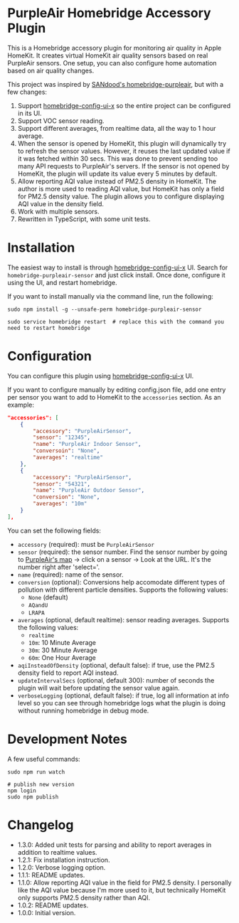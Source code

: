 # PurpleAir Homebridge Accessory Plugin

This is a Homebridge accessory plugin for monitoring air quality in Apple HomeKit. It creates virtual HomeKit
air quality sensors based on real PurpleAir sensors. One setup, you can also configure home automation
based on air quality changes.

This project was inspired by [SANdood's homebridge-purpleair](https://github.com/SANdood/homebridge-purpleair),
but with a few changes:

1. Support [homebridge-config-ui-x](https://www.npmjs.com/package/homebridge-config-ui-x)
   so the entire project can be configured in its UI.
2. Support VOC sensor reading.
3. Support different averages, from realtime data, all the way to 1 hour average.
3. When the sensor is opened by HomeKit, this plugin will dynamically try to refresh the sensor values. However,
   it reuses the last updated value if it was fetched within 30 secs. This was done to prevent sending too many
   API requests to PurpleAir's servers. If the sensor is not opened by HomeKit, the plugin will update its value
   every 5 minutes by default.
4. Allow reporting AQI value instead of PM2.5 density in HomeKit. The author is more used to reading AQI value,
   but HomeKit has only a field for PM2.5 density value. The plugin allows you to configure displaying AQI value
   in the density field.
5. Work with multiple sensors.
6. Rewritten in TypeScript, with some unit tests.


# Installation

The easiest way to install is through [homebridge-config-ui-x](https://www.npmjs.com/package/homebridge-config-ui-x) UI.
Search for `homebridge-purpleair-sensor` and just click install. Once done, configure it using the UI, and restart homebridge.

If you want to install manually via the command line, run the following:

```
sudo npm install -g --unsafe-perm homebridge-purpleair-sensor

sudo service homebridge restart  # replace this with the command you need to restart homebridge
```


# Configuration

You can configure this plugin using [homebridge-config-ui-x](https://www.npmjs.com/package/homebridge-config-ui-x) UI.

If you want to configure manually by editing config.json file, add one entry per sensor you want to add to HomeKit
to the `accessories` section. As an example:

```json
"accessories": [
    {
        "accessory": "PurpleAirSensor",
        "sensor": "12345",
        "name": "PurpleAir Indoor Sensor",
        "conversoin": "None",
        "averages": "realtime"
    },
    {
        "accessory": "PurpleAirSensor",
        "sensor": "54321",
        "name": "PurpleAir Outdoor Sensor",
        "conversion": "None",
        "averages": "10m"
    }
],
```

You can set the following fields:

- `accessory` (required): must be `PurpleAirSensor`
- `sensor` (required): the sensor number. Find the sensor number by going to <a href='https://www.purpleair.com/map'>PurpleAir's map</a> -> click on a sensor -> Look at the URL. It's the number right after 'select='.
- `name` (required): name of the sensor.
- `conversion` (optional): Conversions help accomodate different types of pollution with different particle densities. Supports the following values:
    - `None` (default)
    - `AQandU`
    - `LRAPA`
- `averages` (optional, default realtime): sensor reading averages. Supports the following values:
    - `realtime`
    - `10m`: 10 Minute Average
    - `30m`: 30 Minute Average
    - `60m`: One Hour Average
- `aqiInsteadOfDensity` (optional, default false): if true, use the PM2.5 density field to report AQI instead.
- `updateIntervalSecs` (optional, default 300): number of seconds the plugin will wait before updating the sensor value again.
- `verboseLogging` (optional, default false): if true, log all information at info level so you can see through homebridge logs what the plugin is doing without running homebridge in debug mode.


# Development Notes

A few useful commands:

```
sudo npm run watch

# publish new version
npm login
sudo npm publish
```


# Changelog

- 1.3.0: Added unit tests for parsing and ability to report averages in addition to realtime values.
- 1.2.1: Fix installation instruction.
- 1.2.0: Verbose logging option.
- 1.1.1: README updates.
- 1.1.0: Allow reporting AQI value in the field for PM2.5 density. I personally like the AQI value because I'm more used to it, but technically HomeKit only supports PM2.5 density rather than AQI.
- 1.0.2: README updates.
- 1.0.0: Initial version.
